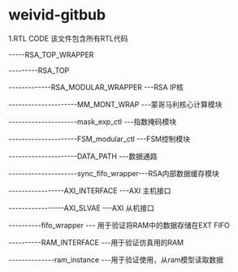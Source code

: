 # weivid-gitbub
1.RTL CODE 该文件包含所有RTL代码 

-----RSA_TOP_WRAPPER

---------RSA_TOP

-------------RSA_MODULAR_WRAPPER	    ---RSA IP核

---------------------MM_MONT_WRAP	    ---蒙哥马利核心计算模块	

---------------------mask_exp_ctl	    ---指数掩码模块

---------------------FSM_modular_ctl  ---FSM控制模块

---------------------DATA_PATH	 	    ---数据通路

---------------------sync_fifo_wrapper---RSA内部数据缓存模块		

-----------------AXI_INTERFACE		    ---AXI 主机接口

-----------------AXI_SLVAE			      ---AXI 从机接口

----------fifo_wrapper 		            --- 用于验证将RAM中的数据存储在EXT FIFO

----------RAM_INTERFACE 			        ---用于验证仿真用的RAM  

--------------ram_instance			      ---用于验证使用，从ram模型读取数据

	
